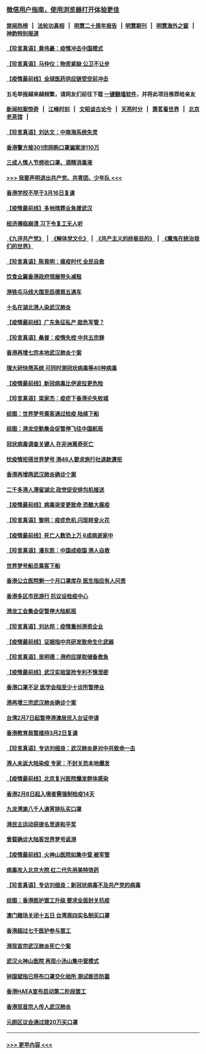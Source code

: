 ### [微信用户指南，使用浏览器打开体验更佳](https://github.com/gfw-breaker/banned-news1/blob/master/indexes/wechat-guide.md?t=0)
#### [禁闻热榜](热点新闻.md?t=0)  &nbsp;&nbsp;|&nbsp;&nbsp; [法轮功真相](https://github.com/gfw-breaker/truth/blob/master/README.md?t=0) &nbsp;&nbsp;|&nbsp;&nbsp; [明慧二十周年报告](https://github.com/gfw-breaker/mh-reports/blob/master/README.md?t=0) &nbsp;&nbsp;|&nbsp;&nbsp;[明慧期刊](https://github.com/gfw-breaker/mh-qikan) &nbsp;&nbsp;|&nbsp;&nbsp; [明慧海外之窗](https://github.com/gfw-breaker/mh-news/blob/master/README.md?t=0) &nbsp;&nbsp;|&nbsp;&nbsp; [神韵特别报道](https://github.com/gfw-breaker/mh-news/blob/master/shenyun.md?t=0)
#### [【珍言真语】黄伟豪：疫情冲击中国模式](../pages/nsc415/n11873482.md?t=02170802) 
#### [【珍言真语】马仲仪：物资紧缺 公卫不让步](../pages/nsc415/n11872315.md?t=02170802) 
#### [【疫情最前线】全球医药供应链受空前冲击](../pages/nsc415/n11869614.md?t=02170802) 
#### 五毛举报越来越频繁，请网友们前往下载 [一键翻墙软件](https://github.com/gfw-breaker/ssr-accounts)，并将此项目推荐给亲友
#### [新闻拍案惊奇](https://github.com/gfw-breaker/banned-news1/blob/master/pages/link4.md) &nbsp;&nbsp;|&nbsp;&nbsp; [江峰时刻](https://github.com/gfw-breaker/banned-news1/blob/master/pages/link4.md) &nbsp;&nbsp;|&nbsp;&nbsp; [文昭谈古论今](https://github.com/gfw-breaker/banned-news1/blob/master/pages/link4.md) &nbsp;&nbsp;|&nbsp;&nbsp; [天亮时分](https://github.com/gfw-breaker/banned-news1/blob/master/pages/link4.md) &nbsp;&nbsp;|&nbsp;&nbsp; [萧茗看世界](https://github.com/gfw-breaker/banned-news1/blob/master/pages/link4.md) &nbsp;&nbsp;|&nbsp;&nbsp; [北京老茶馆](https://github.com/gfw-breaker/banned-news1/blob/master/pages/link4.md) &nbsp;&nbsp;|&nbsp;&nbsp; 
#### [【珍言真语】刘达文：中南海系统失灵](../pages/nsc415/n11869465.md?t=02170802) 
#### [香港警方接301宗网购口罩骗案涉110万](../pages/nsc415/n11867572.md?t=02170802) 
#### [三成人情人节想收口罩、酒精消毒液](../pages/nsc415/n11867523.md?t=02170802) 
#### [>>> 我要声明退出共产党、共青团、少年队 <<<](https://github.com/begood0513/goodnews/blob/master/quit/letter.md) 
#### [香港学校不早于3月16日复课](../pages/nsc415/n11867498.md?t=02170802) 
#### [【疫情最前线】多地殡葬业急援武汉](../pages/nsc415/n11866914.md?t=02170802) 
#### [经济濒临崩溃 习下令复工无人听](../pages/nsc415/n11867269.md?t=02170802) 
#### [《九评共产党》](https://github.com/begood0513/9ping.md/blob/master/README.md) &nbsp;|&nbsp; [《解体党文化》](../../../../jtdwh.md/blob/master/README.md)  &nbsp;|&nbsp; [《共产主义的终极目的》](../../../../gczydzjmd.md/blob/master/README.md) &nbsp;|&nbsp; [《魔鬼在统治我们的世界》](../../../../mgztzwmdsj.md/blob/master/README.md) 
#### [【珍言真语】陈竟明：瘟疫时代 全民自救](../pages/nsc415/n11866765.md?t=02170802) 
#### [饮食业冀香港政府领展带头减租](../pages/nsc415/n11864876.md?t=02170802) 
#### [港铁屯马线大围至启德周五通车](../pages/nsc415/n11864842.md?t=02170802) 
#### [十名在湖北港人染武汉肺炎](../pages/nsc415/n11864807.md?t=02170802) 
#### [【疫情最前线】广东急征私产 趁危军管？](../pages/nsc415/n11864205.md?t=02170802) 
#### [【珍言真语】桑普：疫情失控 中共五宗罪](../pages/nsc415/n11864157.md?t=02170802) 
#### [香港再增七宗本地武汉肺炎个案](../pages/nsc415/n11862405.md?t=02170802) 
#### [理大研快筛系统 可同时测冠状病毒等40种病毒](../pages/nsc415/n11862376.md?t=02170802) 
#### [【疫情最前线】新冠病毒比伊波拉更危险](../pages/nsc415/n11862199.md?t=02170802) 
#### [【珍言真语】梁家杰：疫症下香港沦失败城](../pages/nsc415/n11861588.md?t=02170802) 
#### [组图：世界梦号乘客通过检疫 陆续下船](../pages/nsc415/n11858302.md?t=02170802) 
#### [组图：港龙空勤集会促暂停飞往中国航班](../pages/nsc415/n11858190.md?t=02170802) 
#### [冠状病毒调查关键人 在非洲离奇死亡](../pages/nsc415/n11859798.md?t=02170802) 
#### [忧疫情拒搭世界梦号 港46人要求旅行社退款遭拒](../pages/nsc415/n11859849.md?t=02170802) 
#### [香港再增两武汉肺炎确诊个案](../pages/nsc415/n11859833.md?t=02170802) 
#### [二千多港人滞留湖北 政党促安排包机接送](../pages/nsc415/n11859831.md?t=02170802) 
#### [【疫情最前线】病毒突变更致命 恐酿大瘟疫](../pages/nsc415/n11859604.md?t=02170802) 
#### [【珍言真语】黎明：疫症危机 闪现转变火花](../pages/nsc415/n11859199.md?t=02170802) 
#### [【疫情最前线】死亡人数恐上万 6成病逝家中](../pages/nsc415/n11856687.md?t=02170802) 
#### [【珍言真语】潘东凯：中国成疫国 港人自救](../pages/nsc415/n11856962.md?t=02170802) 
#### [世界梦号船员乘客下船](../pages/nsc415/n11856883.md?t=02170802) 
#### [香港公立医院剩一个月口罩库存 医生指应有人问责](../pages/nsc415/n11856875.md?t=02170802) 
#### [香港多区市民游行 抗议设检疫中心](../pages/nsc415/n11856866.md?t=02170802) 
#### [港龙工会集会促暂停大陆航班](../pages/nsc415/n11856840.md?t=02170802) 
#### [【珍言真语】刘达邦：疫情重创港资企业](../pages/nsc415/n11854274.md?t=02170802) 
#### [【疫情最前线】证据指中共研发致命生化武器](../pages/nsc415/n11853087.md?t=02170802) 
#### [【珍言真语】吴明德：港府应提取储备救急](../pages/nsc415/n11852734.md?t=02170802) 
#### [【疫情最前线】武汉实验室抢专利不慎泄密](../pages/nsc415/n11850310.md?t=02170802) 
#### [香港口罩不足 医学会指至少十诊所暂停业](../pages/nsc415/n11850301.md?t=02170802) 
#### [港再增三宗武汉肺炎确诊个案](../pages/nsc415/n11850328.md?t=02170802) 
#### [台湾2月7日起暂停港澳居民入台证申请](../pages/nsc415/n11850304.md?t=02170802) 
#### [香港教育局暂维持3月2日复课](../pages/nsc415/n11850260.md?t=02170802) 
#### [【珍言真语】专访刘细良：武汉肺炎是对中共致命一击](../pages/nsc415/n11849934.md?t=02170802) 
#### [港人未返大陆染疫 专家：不封关恐本地爆发](../pages/nsc415/n11848021.md?t=02170802) 
#### [【疫情最前线】北京复兴医院爆发群体感染](../pages/nsc415/n11847626.md?t=02170802) 
#### [香港2月8日起入境者需强制检疫14天](../pages/nsc415/n11847658.md?t=02170802) 
#### [九龙湾逾八千人通宵排队买口罩](../pages/nsc415/n11847647.md?t=02170802) 
#### [港民主运动获提名竞逐和平奖](../pages/nsc415/n11847633.md?t=02170802) 
#### [曾载确诊大陆客世界梦号返港](../pages/nsc415/n11847608.md?t=02170802) 
#### [【疫情最前线】火神山医院如集中营 被军管](../pages/nsc415/n11847524.md?t=02170802) 
#### [病毒攻入北京大院 红二代先用美特效药](../pages/nsc415/n11847427.md?t=02170802) 
#### [【珍言真语】专访刘细良：新冠状病毒不及共产党的病毒](../pages/nsc415/n11847164.md?t=02170802) 
#### [组图：香港医护罢工升级 要求全面封关抗疫](../pages/nsc415/n11844107.md?t=02170802) 
#### [澳门赌场关闭十五日 台湾周四实名制买口罩](../pages/nsc415/n11845083.md?t=02170802) 
#### [香港超过七千医护参与罢工](../pages/nsc415/n11845051.md?t=02170802) 
#### [港现首宗武汉肺炎死亡个案](../pages/nsc415/n11844998.md?t=02170802) 
#### [武汉火神山医院 再现小汤山集中营模式](../pages/nsc415/n11844763.md?t=02170802) 
#### [钟国斌指已将布口罩交化验所 测试能否防菌](../pages/nsc415/n11842783.md?t=02170802) 
#### [香港HAEA宣布启动第二阶段罢工](../pages/nsc415/n11842723.md?t=02170802) 
#### [香港现首宗人传人武汉肺炎](../pages/nsc415/n11842766.md?t=02170802) 
#### [元朗区议会通过拨20万买口罩](../pages/nsc415/n11842754.md?t=02170802) 

----
#### [ >>> 更早内容 <<< ](../indexes/nsc415-earlier.md)

